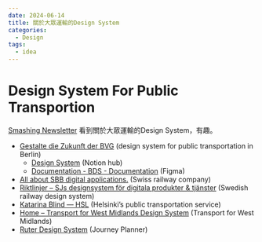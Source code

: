```yaml
---
date: 2024-06-14
title: 關於大眾運輸的Design System
categories:
  - Design
tags:
  - idea
---
```


# Design System For Public Transportion

[Smashing Newsletter](https://mailchi.mp/smashingmagazine/458-design-systems?e=d0071af1c7) 看到關於大眾運輸的Design System，有趣。


- [Gestalte die Zukunft der BVG](https://designsystem.bvg.de/) (design system for public transportation in Berlin)
  - [Design System](https://strichpunktdesign.notion.site/Design-System-3add076828ff4b68b7bbe9a7d0c6943e) (Notion hub)
  - [Documentation - BDS - Documentation](https://www.figma.com/proto/vLR2kLRzcnoGXcacGW3kTq/BDS---Documentation?type=design&node-id=604-2896&t=dhbsxgaCbAAz7N1s-1&scaling=scale-down&page-id=2:36&starting-point-node-id=604:2896) (Figma)
- [All about SBB digital applications.](https://digital.sbb.ch/en/) (Swiss railway company)
- [Riktlinjer – SJs designsystem för digitala produkter & tjänster](https://sjdesign.se/riktlinjer/) (Swedish railway design system)
- [Katarina Blind — HSL](https://www.katarinablind.com/hsl) (Helsinki’s public transportation service)
- [Home – Transport for West Midlands Design System](https://designsystem.tfwm.org.uk/) (Transport for West Midlands)
- [Ruter Design System](https://brand.ruter.no/) (Journey Planner)

